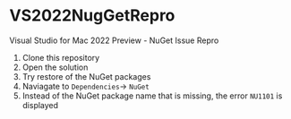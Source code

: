 # VS2022NugGetRepro
Visual Studio for Mac 2022 Preview - NuGet Issue Repro

1. Clone this repository
2. Open the solution
3. Try restore of the NuGet packages
4. Naviagate to `Dependencies`-> `NuGet`
5. Instead of the NuGet package name that is missing, the error `NU1101` is displayed
